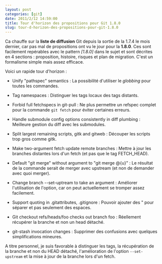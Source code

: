 ```yaml
---
layout: post
categories: [git]
date: 2011/2/12 14:59:00
title: Tour d'horizon des propositions pour Git 1.8.0
slug: tour-d-horizon-des-propositions-pour-git-1.8.0
---
```


Ca chauffe sur la **liste de diffusion** Git depuis la sortie de la 1.7.4 le mois dernier, car pas mal de propositions ont vu le jour pour la **1.8.0**. Ces sont facilement repérables avec le pattern *[1.8.0]* dans le sujet et sont décrites en 4 sections : proposition, histoire, risques et plan de migration. C'est un formalisme simple mais assez efficace.

Voici un rapide tour d'horizon :

* Unify "pathspec" semantics :
La possibilité d'utiliser le *globbing* pour toutes les commandes.

* Tag namespaces :
Distinguer les tags locaux des tags distants.

* Forbid full fetchspecs in git-pull :
Ne plus permettre un refspec complet pour la commande `git fetch` pour éviter certaines erreurs.

* Handle submodule config options consistently in diff plumbing :
Meilleure gestion du diff avec les submodules.

* Split largest remaining scripts, gitk and gitweb :
Découper les scripts trop gros comme gitk.

* Make two-argument fetch update remote branches :
Mettre à jour les branches distantes lors d'un fetch (et pas que le tag FETCH_HEAD).

* Default "git merge" without argument to "git merge @{u}" :
Le résultat de la commande serait de merger avec upstream (et non de demander avec quoi merger).

* Change branch --set-uptream to take an argument :
Améliorer l'utilisation de l'option, car on peut actuellement se tromper assez facilement.

* Support quoting in .gitattributes, .gitignore :
Pouvoir ajouter des " pour séparer et pas seulement des espaces.

* Git checkout refs/heads/foo checks out branch foo :
Réellement récupérer la branche et non un head détaché.

* git-stash invocation changes :
Supprimer des confusions avec quelques simplifications mineures.


A titre personnel, je suis favorable à distinguer les tags, la récupération de la branche et non du HEAD détaché, l'amélioration de l'option `--set-upstream` et la mise à jour de la branche lors d'un fetch.
